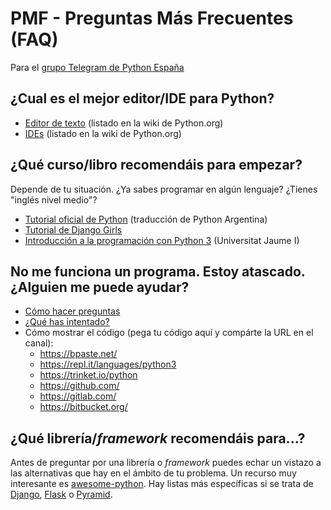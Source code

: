 # PMF - Preguntas Más Frecuentes (FAQ)

Para el [grupo Telegram de Python España](https://t.me/PythonEsp)

## ¿Cual es el mejor editor/IDE para Python?

  * [Editor de texto](https://wiki.python.org/moin/PythonEditors) (listado en la wiki de Python.org)
  * [IDEs](https://wiki.python.org/moin/IntegratedDevelopmentEnvironments) (listado en la wiki de Python.org)

## ¿Qué curso/libro recomendáis para empezar?

Depende de tu situación. ¿Ya sabes programar en algún lenguaje? ¿Tienes "inglés nivel medio"?

  * [Tutorial oficial de Python](http://docs.python.org.ar/tutorial/3/) (traducción de Python Argentina)
  * [Tutorial de Django Girls](https://tutorial.djangogirls.org/es/)
  * [Introducción a la programación con Python 3](http://dx.doi.org/10.6035/Sapientia93) (Universitat Jaume I)

## No me funciona un programa. Estoy atascado. ¿Alguien me puede ayudar?

  * [Cómo hacer preguntas](http://www.sindominio.net/ayuda/preguntas-inteligentes.html)
  * [¿Qué has intentado?](https://medium.com/@unrob/que-has-intentado-12b31d36bc89)
  * Cómo mostrar el código (pega tu código aquí y compárte la URL en el canal):
    * https://bpaste.net/
    * https://repl.it/languages/python3
    * https://trinket.io/python
    * https://github.com/
    * https://gitlab.com/
    * https://bitbucket.org/

## ¿Qué librería/*framework* recomendáis para...?

  Antes de preguntar por una librería o *framework* puedes echar un vistazo a las alternativas que hay en el ámbito de tu problema. Un recurso muy interesante es [awesome-python](https://github.com/vinta/awesome-python). Hay listas más específicas si se trata de [Django](https://gitlab.com/rosarior/awesome-django), [Flask](https://github.com/humiaozuzu/awesome-flask) o [Pyramid](https://github.com/uralbash/awesome-pyramid).
